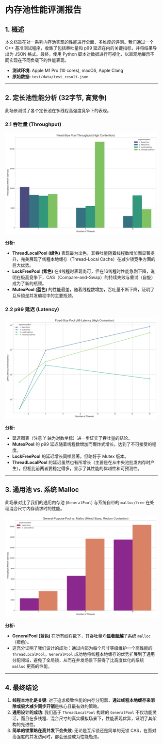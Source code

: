 # 内存池性能评测报告

## 1. 概述

本文档旨在对一系列内存池实现的性能进行全面、多维度的评测。我们通过一个 C++ 基准测试程序，收集了包括吞吐量和 p99 延迟在内的关键指标，并将结果导出为 JSON 格式。最终，使用 Python 脚本对数据进行可视化，以直观地展示不同实现在不同负载下的性能表现。

*   **测试环境:** Apple M1 Pro (10 cores), macOS, Apple Clang
*   **原始数据:** `test/data/test_result.json`

---

## 2. 定长池性能分析 (32字节, 高竞争)

此场景测试了各个定长池在多线程高强度竞争下的表现。

### 2.1 吞吐量 (Throughput)

![Fixed-Size Pool Throughput](./test/data/benchmark_throughput.png)

**分析:**
*   **ThreadLocalPool (绿色)** 表现最为出色，其吞吐量随着线程数增加而显著提升，完美展现了线程本地缓存（Thread-Local Cache）在减少锁竞争方面的巨大优势。
*   **LockFreePool (紫色)** 在4线程时表现尚可，但在16线程时性能急剧下降，说明在极高竞争下，CAS（Compare-and-Swap）的持续失败与重试（自旋）成为了新的瓶颈。
*   **MutexPool (蓝色)** 的性能最差，随着线程数增加，吞吐量不断下降，证明了互斥锁是并发编程中的主要瓶颈。

### 2.2 p99 延迟 (Latency)

![Fixed-Size Pool Latency](./test/data/benchmark_latency.png)

**分析:**
*   延迟图表（注意 Y 轴为对数坐标）进一步证实了吞吐量的结论。
*   **MutexPool** 的 p99 延迟随着线程数增加而爆炸式增长，达到了不可接受的程度。
*   **LockFreePool** 的延迟增长同样显著，但略好于 Mutex 版本。
*   **ThreadLocalPool** 的延迟虽然也有所增长（主要是在从中央池批发内存时产生），但相比前两者要稳定得多，显示了其性能的优越性和可预测性。

---

## 3. 通用池 vs. 系统 Malloc

此场景对比了我们的通用内存池 (`GeneralPool`) 与系统自带的 `malloc/free` 在处理混合尺寸内存请求时的性能。

![General-Purpose Pool vs. Malloc](./test/data/benchmark_general_vs_malloc.png)

**分析:**
*   **GeneralPool (蓝色)** 在所有线程数下，其吞吐量均**显著超越**了系统 `malloc`（橙色）。
*   这充分证明了我们设计的成功：通过内部为每个尺寸等级维护一个高性能的 `ThreadLocalPool`，`GeneralPool` 成功地将线程本地缓存的优势扩展到了通用分配领域，避免了全局锁，从而在并发场景下获得了比高度优化的系统 `malloc` 更高的性能。

---

## 4. 最终结论

1.  **线程本地化是关键**: 对于追求极致性能的内存分配器，**通过线程本地缓存来消除或极大减少同步开销**是核心且最有效的策略。
2.  **通用设计的成功**: 我们基于 `ThreadLocalPool` 构建的 `GeneralPool` 不仅功能灵活，而且在多线程、混合尺寸的真实模拟场景下，性能表现优异，证明了其架构的先进性。
3.  **简单的锁策略在高并发下会失效**: 无论是互斥锁还是简单的无锁 CAS，在面对高强度的并发访问时，都会迅速成为性能瓶颈。
